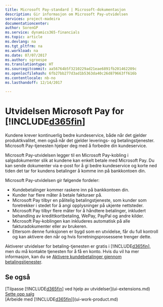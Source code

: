 ```yaml
---
title: Microsoft Pay-standard | Microsoft-dokumentasjon
description: Gir informasjon om Microsoft Pay-utvidelsen
services: project-madeira
documentationcenter: 
author: SorenGP
ms.service: dynamics365-financials
ms.topic: article
ms.devlang: na
ms.tgt_pltfrm: na
ms.workload: na
ms.date: 07/07/2017
ms.author: sgroespe
ms.translationtype: HT
ms.sourcegitcommit: aa56764b5f3210229ad21eae6891fb201462209c
ms.openlocfilehash: 6fb27bb277d3ad1b5363da40c26d879663ff616b
ms.contentlocale: nb-no
ms.lasthandoff: 12/14/2017

---
```

# <a name="the-microsoft-pay-extension-to-included365finincludesd365finlongmdmd"></a>Utvidelsen Microsoft Pay for [!INCLUDE[d365fin](includes/d365fin_long_md.md)]
Kundene krever kontinuerlig bedre kundeservice, både når det gjelder produktkvalitet, men også når det gjelder leverings- og betalingstjenester. Microsoft Pay-tjenesten hjelper deg med å forbedre din kundeservice.

Microsoft Pay-utvidelsen legger til en Microsoft Pay-kobling i salgsdokumenter slik at kundene kan enkelt betale med Microsoft Pay. Du kan sende dokumenter via e-post for å gi bedre kundeservice og korte ned tiden det tar for kundens betalinger å komme inn på bankkontoen din.

Microsoft Pay-utvidelsen gir følgende fordeler:
- Kundebetalinger kommer raskere inn på bankkontoen din.
- Kunder har flere måter å betale fakturaer på.
- Microsoft Pay tilbyr en pålitelig betalingstjeneste, som kunder som foretrekker i stedet for å angi opplysninger på ukjente nettsteder.
- Microsoft Pay tilbyr flere måter for å håndtere betalinger, inkludert behandling av kredittkortbetaling, WePay, PayPal og andre kilder.
- Microsoft Pay-koblingen kan inkluderes automatisk på alle fakturadokumenter eller av brukeren.
- Ettersom denne funksjonen er bygd som en utvidelse, får du full kontroll og kan aktivere den når og hvis forretningsprosessene trenger dette.

Aktiverer utvidelser for betaling-tjenesten er gratis i [!INCLUDE[d365fin](includes/d365fin_md.md)], men du må kontakte tjenesten for å få en konto. Hvis du vil ha mer informasjon, kan du se [Aktivere kundebetalinger gjennom betalingstjenester](sales-how-enable-payment-service-extensions.md).

## <a name="see-also"></a>Se også
[Tilpasse [!INCLUDE[d365fin](includes/d365fin_md.md)] ved hjelp av utvidelser](ui-extensions.md)  
[Sette opp salg](sales-setup-sales.md)  
[Arbeide med [!INCLUDE[d365fin](includes/d365fin_md.md)]](ui-work-product.md)


